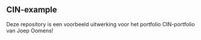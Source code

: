 ## CIN-example

Deze repository is een voorbeeld uitwerking voor het portfolio CIN-portfolio van Joep Oomens!
